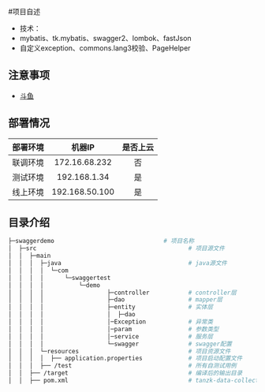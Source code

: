 #项目自述
- 技术：
- mybatis、tk.mybatis、swagger2、lombok、fastJson
- 自定义exception、commons.lang3校验、PageHelper

## 注意事项
- [斗鱼](https://www.douyu.com/directory/all)


## 部署情况
部署环境|机器IP|是否上云
:---:|:---:|:---:
联调环境|172.16.68.232|否
测试环境|192.168.1.34|是
线上环境|192.168.50.100|是

## 目录介绍
```bash
├─swaggerdemo                               # 项目名称
│  ├─src                                           # 项目源文件
│  │  ├─main
│  │  │  ├─java                                    # java源文件
│  │  │  │  └─com
│  │  │  │      └─swaggertest
│  │  │  │          └─demo
│  │  │  │                  ├─controller           # controller层
│  │  │  │                  ├─dao                  # mapper层
│  │  │  │                  ├─entity               # 实体层
│  │  │  │                  │  ├─dao              
│  │  │  │                  │─Exception            # 异常类
│  │  │  │                  │─param                # 参数类型
│  │  │  │                  │─service              # 服务层
│  │  │  │                  └─swagger              # swagger配置
│  │  │  └─resources                               # 项目资源文件  
│  │  │  │  ├── application.properties             # 项目启动配置文件
│  │  │  ├── /test                                 # 所有自测试用例    
│  │  ├── /target                                  # 编译后的输出目录 
│  │  ├── pom.xml                                  # tanzk-data-collect 服务提供模块相关依赖配置
```










